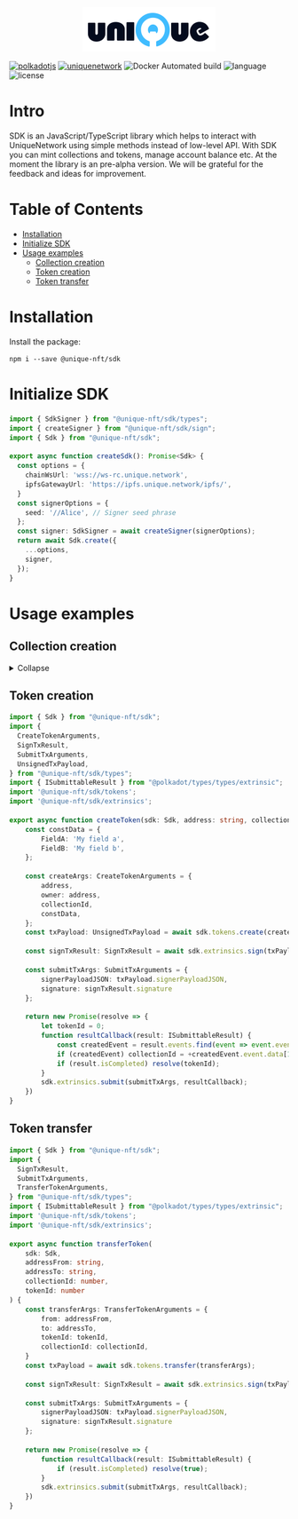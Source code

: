 <div align="center">
    <img src="/doc/logo-white.svg" alt="Unique White Label">
</div>

[![polkadotjs](https://img.shields.io/badge/polkadot-js-orange?style=flat-square)](https://polkadot.js.org) [![uniquenetwork](https://img.shields.io/badge/unique-network-blue?style=flat-square)](https://unique.network/) ![Docker Automated build](https://img.shields.io/docker/cloud/automated/uniquenetwork/marketplace-frontend?style=flat-square) ![language](https://img.shields.io/github/languages/top/uniquenetwork/unique-marketplace-frontend?style=flat-square) ![license](https://img.shields.io/badge/License-Apache%202.0-blue?logo=apache&style=flat-square)
<!-- ![GitHub Release Date](https://img.shields.io/github/release-date/uniquenetwork/unique-marketplace-frontend?style=flat-square)
![GitHub](https://img.shields.io/github/v/tag/uniquenetwork/unique-marketplace-frontend?style=flat-square) -->


# Intro
SDK is an JavaScript/TypeScript library which helps to interact with UniqueNetwork using simple methods instead of low-level API. With SDK you can mint collections and tokens, manage account balance etc.
At the moment the library is an pre-alpha version. We will be grateful for the feedback and ideas for improvement.

#  Table of Contents

- [Installation](#Installation)
- [Initialize SDK](#Initialize-SDK)
- [Usage examples](#Usage-examples)
  - [Collection creation](#Collection-creation)
  - [Token creation](#Token-creation)
  - [Token transfer](#Token-transfern)

# Installation
Install the package:
```
npm i --save @unique-nft/sdk
```

# Initialize SDK
```ts
import { SdkSigner } from "@unique-nft/sdk/types";
import { createSigner } from "@unique-nft/sdk/sign";
import { Sdk } from "@unique-nft/sdk";

export async function createSdk(): Promise<Sdk> {
  const options = {
    chainWsUrl: 'wss://ws-rc.unique.network',
    ipfsGatewayUrl: 'https://ipfs.unique.network/ipfs/',
  }
  const signerOptions = {
    seed: '//Alice', // Signer seed phrase
  };
  const signer: SdkSigner = await createSigner(signerOptions);
  return await Sdk.create({
    ...options,
    signer,
  });
}

```

# Usage examples

## Collection creation
<details>
<summary>Collapse</summary>


```ts
import { Sdk } from "@unique-nft/sdk";
import { INamespace } from "protobufjs";
import {
  CreateCollectionArguments,
  SignTxResult,
  SubmitTxArguments,
  UnsignedTxPayload,
} from "@unique-nft/sdk/types";
import { ISubmittableResult } from "@polkadot/types/types/extrinsic";
import '@unique-nft/sdk/tokens';
import '@unique-nft/sdk/extrinsics';

export async function createCollection(sdk: Sdk, address: string): Promise<number> {
    const constOnChainSchema: INamespace = {
        nested: {
            onChainMetaData: {
                nested: {
                    NFTMeta: {
                        fields: {
                            FieldA: {
                                id: 1,
                                rule: 'required',
                                type: 'string',
                            },
                            FieldB: {
                                id: 2,
                                rule: 'required',
                                type: 'string',
                            },
                        },
                    },
                },
            },
        },
    };

    const createArgs: CreateCollectionArguments = {
        name: 'My collection',
        description: 'my test collection',
        tokenPrefix: 'FOO',
        properties: {
            schemaVersion: 'Unique',
            constOnChainSchema,
        },
        address,
    };
    const txPayload: UnsignedTxPayload = await sdk.collections.create(createArgs);

    const signTxResult: SignTxResult = await sdk.extrinsics.sign(txPayload);

    const submitTxArgs: SubmitTxArguments = {
        signerPayloadJSON: txPayload.signerPayloadJSON,
        signature: signTxResult.signature
    };

    return new Promise(resolve => {
        let collectionId = 0;
        function resultCallback(result: ISubmittableResult) {
            const createdEvent = result.events.find(event => event.event.method === 'CollectionCreated');
            if (createdEvent) collectionId = +createdEvent.event.data[0];
            if (result.isCompleted) resolve(collectionId);
        }
        sdk.extrinsics.submit(submitTxArgs, resultCallback);
    })
}
```

</details>

## Token creation
```ts
import { Sdk } from "@unique-nft/sdk";
import {
  CreateTokenArguments,
  SignTxResult,
  SubmitTxArguments,
  UnsignedTxPayload,
} from "@unique-nft/sdk/types";
import { ISubmittableResult } from "@polkadot/types/types/extrinsic";
import '@unique-nft/sdk/tokens';
import '@unique-nft/sdk/extrinsics';

export async function createToken(sdk: Sdk, address: string, collectionId: number): Promise<number> {
    const constData = {
        FieldA: 'My field a',
        FieldB: 'My field b',
    };

    const createArgs: CreateTokenArguments = {
        address,
        owner: address,
        collectionId,
        constData,
    };
    const txPayload: UnsignedTxPayload = await sdk.tokens.create(createArgs);

    const signTxResult: SignTxResult = await sdk.extrinsics.sign(txPayload);

    const submitTxArgs: SubmitTxArguments = {
        signerPayloadJSON: txPayload.signerPayloadJSON,
        signature: signTxResult.signature
    };

    return new Promise(resolve => {
        let tokenId = 0;
        function resultCallback(result: ISubmittableResult) {
            const createdEvent = result.events.find(event => event.event.method === 'ItemCreated');
            if (createdEvent) collectionId = +createdEvent.event.data[1];
            if (result.isCompleted) resolve(tokenId);
        }
        sdk.extrinsics.submit(submitTxArgs, resultCallback);
    })
}
```

## Token transfer
```ts
import { Sdk } from "@unique-nft/sdk";
import {
  SignTxResult,
  SubmitTxArguments,
  TransferTokenArguments,
} from "@unique-nft/sdk/types";
import { ISubmittableResult } from "@polkadot/types/types/extrinsic";
import '@unique-nft/sdk/tokens';
import '@unique-nft/sdk/extrinsics';

export async function transferToken(
    sdk: Sdk,
    addressFrom: string,
    addressTo: string,
    collectionId: number,
    tokenId: number
) {
    const transferArgs: TransferTokenArguments = {
        from: addressFrom,
        to: addressTo,
        tokenId: tokenId,
        collectionId: collectionId,
    }
    const txPayload = await sdk.tokens.transfer(transferArgs);

    const signTxResult: SignTxResult = await sdk.extrinsics.sign(txPayload);

    const submitTxArgs: SubmitTxArguments = {
        signerPayloadJSON: txPayload.signerPayloadJSON,
        signature: signTxResult.signature
    };

    return new Promise(resolve => {
        function resultCallback(result: ISubmittableResult) {
            if (result.isCompleted) resolve(true);
        }
        sdk.extrinsics.submit(submitTxArgs, resultCallback);
    })
}
```
